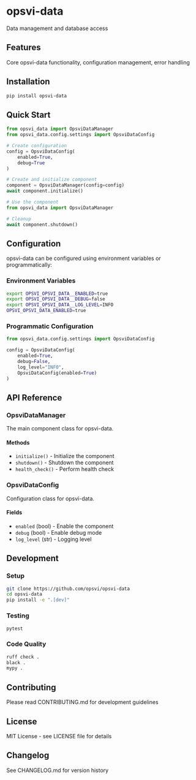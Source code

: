 # opsvi-data

Data management and database access

## Features

Core opsvi-data functionality, configuration management, error handling

## Installation

```bash
pip install opsvi-data
```

## Quick Start

```python
from opsvi_data import OpsviDataManager
from opsvi_data.config.settings import OpsviDataConfig

# Create configuration
config = OpsviDataConfig(
    enabled=True,
    debug=True
)

# Create and initialize component
component = OpsviDataManager(config=config)
await component.initialize()

# Use the component
from opsvi_data import OpsviDataManager

# Cleanup
await component.shutdown()
```

## Configuration

opsvi-data can be configured using environment variables or programmatically:

### Environment Variables

```bash
export OPSVI_OPSVI_DATA__ENABLED=true
export OPSVI_OPSVI_DATA__DEBUG=false
export OPSVI_OPSVI_DATA__LOG_LEVEL=INFO
OPSVI_OPSVI_DATA_ENABLED=true
```

### Programmatic Configuration

```python
from opsvi_data.config.settings import OpsviDataConfig

config = OpsviDataConfig(
    enabled=True,
    debug=False,
    log_level="INFO",
    OpsviDataConfig(enabled=True)
)
```

## API Reference

### OpsviDataManager

The main component class for opsvi-data.

#### Methods

- `initialize()` - Initialize the component
- `shutdown()` - Shutdown the component
- `health_check()` - Perform health check


### OpsviDataConfig

Configuration class for opsvi-data.

#### Fields

- `enabled` (bool) - Enable the component
- `debug` (bool) - Enable debug mode
- `log_level` (str) - Logging level


## Development

### Setup

```bash
git clone https://github.com/opsvi/opsvi-data
cd opsvi-data
pip install -e ".[dev]"
```

### Testing

```bash
pytest
```

### Code Quality

```bash
ruff check .
black .
mypy .
```

## Contributing

Please read CONTRIBUTING.md for development guidelines

## License

MIT License - see LICENSE file for details

## Changelog

See CHANGELOG.md for version history
